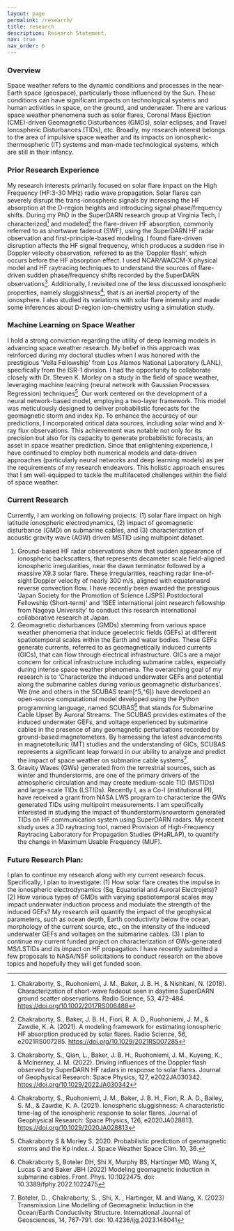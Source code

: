 ```yaml
---
layout: page
permalink: /research/
title: research
description: Research Statement.
nav: true
nav_order: 6
---
```


### Overview
Space weather refers to the dynamic conditions and processes in the near-Earth space (geospace), particularly those influenced by the Sun. These conditions can have significant impacts on technological systems and human activities in space, on the ground, and underwater. There are various space weather phenomena such as solar flares, Coronal Mass Ejection (CME)-driven Geomagnetic Disturbances (GMDs), solar eclipses, and Travel Ionospheric Disturbances (TIDs), etc. Broadly, my research interest belongs to the area of impulsive space weather and its impacts on ionospheric-thermospheric (IT) systems and man-made technological systems, which are still in their infancy.

### Prior Research Experience
My research interests primarily focused on solar flare impact on the High Frequency (HF:3-30 MHz) radio wave propagation. Solar flares can severely disrupt the trans-ionospheric signals by increasing the HF absorption at the D-region heights and introducing signal phase/frequency shifts. During my PhD in the SuperDARN research group at Virginia Tech, I characterized[^1] and modeled[^2] the flare-driven HF absorption, commonly referred to as shortwave fadeout (SWF), using the SuperDARN HF radar observation and first-principle-based modeling. I found flare-driven disruption affects the HF signal frequency, which produces a sudden rise in Doppler velocity observation, referred to as the ‘Doppler flash’, which occurs before the HF absorption effect. I used NCAR/WACCM-X physical model and HF raytracing techniques to understand the sources of flare-driven sudden phase/frequency shifts recorded by the SuperDARN observations[^3]. Additionally, I revisited one of the less discussed ionospheric properties, namely sluggishness[^4], that is an inertial property of the ionosphere. I also studied its variations with solar flare intensity and made some inferences about D-region ion-chemistry using a simulation study.

### Machine Learning on Space Weather
I hold a strong conviction regarding the utility of deep learning models in advancing space weather research. My belief in this approach was reinforced during my doctoral studies when I was honored with the prestigious 'Vella Fellowship' from Los Alamos National Laboratory (LANL), specifically from the ISR-1 division. I had the opportunity to collaborate closely with Dr. Steven K. Morley on a study in the field of space weather, leveraging machine learning (neural network with Gaussian Processes Regression) techniques[^7]. Our work centered on the development of a neural network-based model, employing a two-layer framework. This model was meticulously designed to deliver probabilistic forecasts for the geomagnetic storm and index Kp. To enhance the accuracy of our predictions, I incorporated critical data sources, including solar wind and X-ray flux observations. This achievement was notable not only for its precision but also for its capacity to generate probabilistic forecasts, an asset in space weather prediction. Since that enlightening experience, I have continued to employ both numerical models and data-driven approaches (particularly neural networks and deep learning models) as per the requirements of my research endeavors. This holistic approach ensures that I am well-equipped to tackle the multifaceted challenges within the field of space weather.

### Current Research
Currently, I am working on following projects: (1) solar flare impact on high latitude ionospheric electrodynamics, (2) impact of geomagnetic disturbance (GMD) on submarine cables, and (3) characterization of acoustic gravity wave (AGW) driven MSTID using multipoint dataset.
1. Ground-based HF radar observations show that sudden appearance of ionospheric backscatters, that represents decameter scale field-aligned ionospheric irregularities, near the dawn terminator followed by a massive X9.3 solar flare. These irregularities, reaching radar line-of-sight Doppler velocity of nearly 300 m/s, aligned with equatorward reverse convection flow. I have recently been awarded the prestigious ‘Japan Society for the Promotion of Science (JSPS) Postdoctoral Fellowship (Short-term)’ and ‘ISEE international joint research fellowship from Nagoya University’ to conduct this research international collaborative research at Japan.
2. Geomagnetic disturbances (GMDs) stemming from various space weather phenomena that induce geoelectric fields (GEFs) at different spatiotemporal scales within the Earth and water bodies. These GEFs generate currents, referred to as geomagnetically induced currents (GICs), that can flow through electrical infrastructure. GICs are a major concern for critical infrastructure including submarine cables, especially during intense space weather phenomena. The overarching goal of my research is to ‘Characterize the induced underwater GEFs and potential along the submarine cables during various geomagnetic disturbances’. We (me and others in the SCUBAS team[^5,^6]) have developed an open-source computational model developed using the Python programming language, named SCUBAS[^5] that stands for Submarine Cable Upset By Auroral Streams. The SCUBAS provides estimates of the induced underwater GEFs, and voltage experienced by submarine cables in the presence of any geomagnetic perturbations recorded by ground-based magnetometers. By harnessing the latest advancements in magnetotelluric (MT) studies and the understanding of GICs, SCUBAS represents a significant leap forward in our ability to analyze and predict the impact of space weather on submarine cable systems[^6].
3. Gravity Waves (GWs) generated from the terrestrial sources, such as winter and thunderstorms, are one of the primary drivers of the atmospheric circulation and may create medium-scale TID (MSTIDs) and large-scale TIDs (LSTIDs). Recently I, as a Co-I (institutional PI), have received a grant from NASA LWS program to characterize the GWs generated TIDs using multipoint measurements. I am specifically interested in studying the impact of thunderstorm/snowstorm generated TIDs on HF communication system using SuperDARN radars. My recent study uses a 3D raytracing tool, named Provision of High-Frequency Raytracing Laboratory for Propagation Studies (PHaRLAP), to quantify the change in Maximum Usable Frequency (MUF).

### Future Research Plan:
I plan to continue my research along with my current research focus. Specifically, I plan to investigate: (1) How solar flare creates the impulse in the ionospheric electrodynamics (Sq, Equatorial and Auroral Electrojets)? (2) How various types of GMDs with varying spatiotemporal scales may impact underwater induction process and modulate the strength of the induced GEFs? My research will quantify the impact of the geophysical parameters, such as ocean depth, Earth conductivity below the ocean, morphology of the current source, etc., on the intensity of the induced underwater GEFs and voltages on the submarine cables. (3) I plan to continue my current funded project on characterization of GWs-generated MS/LSTIDs and its impact on HF propagation. I have recently submitted a few proposals to NASA/NSF solicitations to conduct research on the above topics and hopefully they will get funded soon.


[^1]: Chakraborty, S., Ruohoniemi, J. M., Baker, J. B. H., & Nishitani, N. (2018). Characterization of short-wave fadeout seen in daytime SuperDARN ground scatter observations. Radio Science, 53, 472–484. https://doi.org/10.1002/2017RS006488 

[^2]: Chakraborty, S., Baker, J. B. H., Fiori, R. A. D., Ruohoniemi, J. M., & Zawdie, K. A. (2021). A modeling framework for estimating ionospheric HF absorption produced by solar flares. Radio Science, 56, e2021RS007285. https://doi.org/10.1029/2021RS007285 

[^3]: Chakraborty, S., Qian, L., Baker, J. B. H., Ruohoniemi, J. M., Kuyeng, K., & Mclnerney, J. M. (2022). Driving influences of the Doppler flash observed by SuperDARN HF radars in response to solar flares. Journal of Geophysical Research: Space Physics, 127, e2022JA030342. https://doi.org/10.1029/2022JA030342 

[^4]: Chakraborty, S., Ruohoniemi, J. M., Baker, J. B. H., Fiori, R. A. D., Bailey, S. M., & Zawdie, K. A. (2021). Ionospheric sluggishness: A characteristic time-lag of the ionospheric response to solar flares. Journal of Geophysical Research: Space Physics, 126, e2020JA028813. https://doi.org/10.1029/2020JA028813 

[^5]: Chakraborty S, Boteler DH, Shi X, Murphy BS, Hartinger MD, Wang X, Lucas G and Baker JBH (2022) Modeling geomagnetic induction in submarine cables. Front. Phys. 10:1022475. doi: 10.3389/fphy.2022.1022475 

[^6]: Boteler, D. , Chakraborty, S. , Shi, X. , Hartinger, M. and Wang, X. (2023) Transmission Line Modelling of Geomagnetic Induction in the Ocean/Earth Conductivity Structure. International Journal of Geosciences, 14, 767-791. doi: 10.4236/ijg.2023.148041 

[^7]: Chakraborty S & Morley S. 2020. Probabilistic prediction of geomagnetic storms and the Kp index. J. Space Weather Space Clim. 10, 36.
